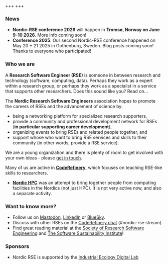 +++
+++

### News

- **Nordic-RSE conference 2026** will happen in **Tromsø, Norway on June 9-10 2026**. More info coming soon!
- **Conference 2025**: Our second Nordic-RSE conference happened on May 20 + 21 2025 in Gothenburg, Sweden.
  Blog posts coming soon! Thanks to everyone who participated!


### Who we are

A **Research Software Engineer (RSE)** is someone in between research
and technology (software, computing, data).  Perhaps they work as a
expert within a research group, or perhaps they work as a specialist
in a service that supports other researchers.  Does this sound like
you?  Read on...

The **Nordic Research Software Engineers** association hopes to
promote the careers of RSEs and the advancement of science by:

* being a networking platform for specialized research supporters,
* provide a community and professional development network for RSEs
  (**in particular supporting career development**),
* organizing events to bring RSEs and related people together, and
* support whose who want to bring RSE services and skills to their
  community (in other words, provide a RSE service).

We are a young organization and there is plenty of room to get
involved with your own ideas - please [get in
touch](about/getinvolved).

Many of us are active in **[CodeRefinery](https://coderefinery.org)**,
which focuses on teaching RSE-like skills to researchers.

* **[Nordic HPC](https://nordichpc.github.io)** was an attempt to
  bring together people from computing facilities in the Nordics (not
  just HPC).  It is not very active now, and also a separate
  activity.


### Want to know more?

- Follow us on [Mastodon](https://fosstodon.org/@nordic_rse), [LinkedIn](https://www.linkedin.com/company/nordic-rse/) or [BlueSky](https://bsky.app/profile/nordic-rse.bsky.social).
- Discuss with other RSEs on the [CodeRefinery chat](https://coderefinery.zulipchat.com) (#nordic-rse stream).
- Find great reading material at the [Society of Research Software Engineering](https://society-rse.org/) and [The Software Sustainability Institute](https://www.software.ac.uk)!

### Sponsors

- Nordic RSE is supported by the [Industrial Ecology Digital Lab](https://iedl.no)


